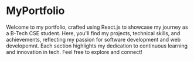 # MyPortfolio
Welcome to my portfolio, crafted using React.js to showcase my journey as a B-Tech CSE student. Here, you'll find my projects, technical skills, and achievements, reflecting my passion for software development and web developemnt. Each section highlights my dedication to continuous learning and innovation in tech. Feel free to explore and connect!
